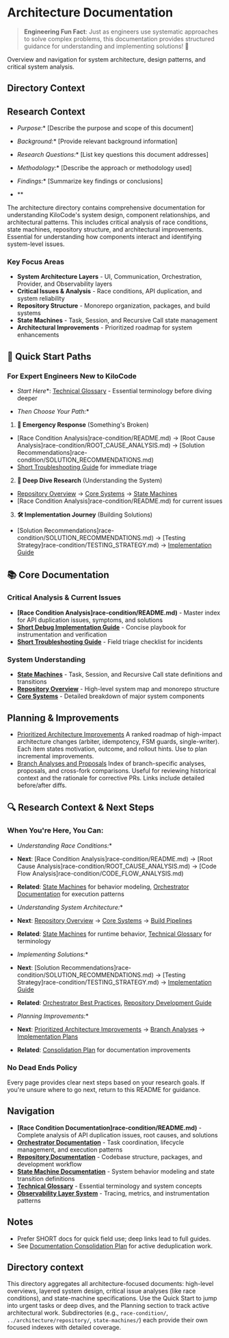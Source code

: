 # Architecture Documentation

> **Engineering Fun Fact**: Just as engineers use systematic approaches to solve complex problems, this documentation provides structured guidance for understanding and implementing solutions! 🔧

Overview and navigation for system architecture, design patterns, and critical system analysis.

## Directory Context

## Research Context

- *Purpose:*\* \[Describe the purpose and scope of this document]

- *Background:*\* \[Provide relevant background information]

- *Research Questions:*\* \[List key questions this document addresses]

- *Methodology:*\* \[Describe the approach or methodology used]

- *Findings:*\* \[Summarize key findings or conclusions]
- \*\*

The architecture directory contains comprehensive documentation for understanding KiloCode's system
design, component relationships, and architectural patterns. This includes critical analysis of race
conditions, state machines, repository structure, and architectural improvements. Essential for
understanding how components interact and identifying system-level issues.

### Key Focus Areas

- **System Architecture Layers** - UI, Communication, Orchestration, Provider, and Observability
  layers
- **Critical Issues & Analysis** - Race conditions, API duplication, and system reliability
- **Repository Structure** - Monorepo organization, packages, and build systems
- **State Machines** - Task, Session, and Recursive Call state management
- **Architectural Improvements** - Prioritized roadmap for system enhancements

## 🚀 Quick Start Paths

### For Expert Engineers New to KiloCode

- *Start Here*\*: [Technical Glossary](../GLOSSARY.md) - Essential terminology before diving deeper

- *Then Choose Your Path:*\*
1. **🚨 Emergency Response** (Something's Broken)
- \[Race Condition Analysis]race-condition/README.md) →
  \[Root Cause Analysis]race-condition/ROOT\_CAUSE\_ANALYSIS.md) →
  \[Solution Recommendations]race-condition/SOLUTION\_RECOMMENDATIONS.md)
- [Short Troubleshooting Guide](./DUPLICATE_API_REQUESTS_TROUBLESHOOTING_SHORT.md) for immediate
  triage
2. **🔬 Deep Dive Research** (Understanding the System)
- [Repository Overview](../../architecture/README.md) → [Core Systems](../architecture/CORE_SYSTEMS.md) →
  [State Machines](README.md)
- \[Race Condition Analysis]race-condition/README.md) for current issues
3. **🛠️ Implementation Journey** (Building Solutions)
- \[Solution Recommendations]race-condition/SOLUTION\_RECOMMENDATIONS.md) →
  \[Testing Strategy]race-condition/TESTING\_STRATEGY.md) →
  [Implementation Guide](./API_DUPLICATION_DEBUG_IMPLEMENTATION.md)

## 📚 Core Documentation

### Critical Analysis & Current Issues

- **\[Race Condition Analysis]race-condition/README.md)** - Master index for API duplication
  issues, symptoms, and solutions
- **[Short Debug Implementation Guide](./API_DUPLICATION_DEBUG_IMPLEMENTATION_SHORT.md)** - Concise
  playbook for instrumentation and verification
- **[Short Troubleshooting Guide](./DUPLICATE_API_REQUESTS_TROUBLESHOOTING_SHORT.md)** - Field
  triage checklist for incidents

### System Understanding

- **[State Machines](README.md)** - Task, Session, and Recursive Call state
  definitions and transitions
- **[Repository Overview](../../architecture/README.md)** - High-level system map and monorepo structure
- **[Core Systems](../architecture/CORE_SYSTEMS.md)** - Detailed breakdown of major system components

## Planning & Improvements
- [Prioritized Architecture Improvements](./PRIORITIZED_ARCHITECTURE_IMPROVEMENTS.md) A ranked
  roadmap of high-impact architecture changes (arbiter, idempotency, FSM guards, single-writer).
  Each item states motivation, outcome, and rollout hints. Use to plan incremental improvements.
- [Branch Analyses and Proposals](README.md) Index of branch-specific analyses,
  proposals, and cross-fork comparisons. Useful for reviewing historical context and the rationale
  for corrective PRs. Links include detailed before/after diffs.

## 🔍 Research Context & Next Steps

### When You're Here, You Can:

- *Understanding Race Conditions:*\*

- **Next**: \[Race Condition Analysis]race-condition/README.md) →
  \[Root Cause Analysis]race-condition/ROOT\_CAUSE\_ANALYSIS.md) →
  \[Code Flow Analysis]race-condition/CODE\_FLOW\_ANALYSIS.md)

- **Related**: [State Machines](README.md) for behavior modeling,
  [Orchestrator Documentation](../../orchestrator/README.md) for execution patterns

- *Understanding System Architecture:*\*

- **Next**: [Repository Overview](../../architecture/README.md) →
  [Core Systems](../architecture/CORE_SYSTEMS.md) → [Build Pipelines](../architecture/BUILD_PIPELINES.md)

- **Related**: [State Machines](README.md) for runtime behavior,
  [Technical Glossary](../GLOSSARY.md) for terminology

- *Implementing Solutions:*\*

- **Next**: \[Solution Recommendations]race-condition/SOLUTION\_RECOMMENDATIONS.md) →
  \[Testing Strategy]race-condition/TESTING\_STRATEGY.md) →
  [Implementation Guide](./API_DUPLICATION_DEBUG_IMPLEMENTATION.md)

- **Related**: [Orchestrator Best Practices](../../orchestrator/ORCHESTRATOR_BEST_PRACTICES.md),
  [Repository Development Guide](repository/DEVELOPMENT_GUIDE.md)

- *Planning Improvements:*\*

- **Next**: [Prioritized Architecture Improvements](./PRIORITIZED_ARCHITECTURE_IMPROVEMENTS.md) →
  [Branch Analyses](README.md) → [Implementation Plans](../plans/README.md)

- **Related**: [Consolidation Plan](./CONSOLIDATION_PLAN.md) for documentation improvements

### No Dead Ends Policy

Every page provides clear next steps based on your research goals. If you're unsure where to go
next, return to this README for guidance.

## Navigation

- **\[Race Condition Documentation]race-condition/README.md)** - Complete analysis of API
  duplication issues, root causes, and solutions
- **[Orchestrator Documentation](../../orchestrator/README.md)** - Task coordination, lifecycle
  management, and execution patterns
- **[Repository Documentation](../../architecture/README.md)** - Codebase structure, packages, and
  development workflow
- **[State Machine Documentation](README.md)** - System behavior modeling and state
  transition definitions
- **[Technical Glossary](../GLOSSARY.md)** - Essential terminology and system concepts
- **[Observability Layer System](./OBSERVABILITY_LAYER_SYSTEM.md)** - Tracing, metrics, and
  instrumentation patterns

## Notes
- Prefer SHORT docs for quick field use; deep links lead to full guides.
- See [Documentation Consolidation Plan](./CONSOLIDATION_PLAN.md) for active deduplication work.

## Directory context

This directory aggregates all architecture-focused documents: high-level overviews, layered system
design, critical issue analyses (like race conditions), and state-machine specifications. Use the
Quick Start to jump into urgent tasks or deep dives, and the Planning section to track active
architectural work. Subdirectories (e.g., `race-condition/`, `../architecture/repository/`, `state-machines/`) each
provide their own focused indexes with detailed coverage.
